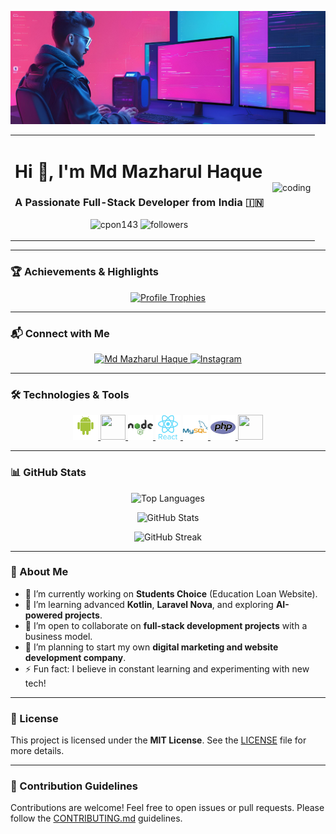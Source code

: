 ![logo](https://github.com/cpon143/cpon143/blob/main/Untitled%20(1080%20x%20388%20px).png?raw=true)
<!-- Container for text and image side by side -->
<table>
  <tr>
    <td style="text-align: left;">
      <!-- Text content on the left -->
      <h1>Hi 👋, I'm Md Mazharul Haque</h1>
      <h3>A Passionate Full-Stack Developer from India 🇮🇳</h3>
      <p align="center"> 
  <img src="https://komarev.com/ghpvc/?username=cpon143&label=Profile%20Views&color=0e75b6&style=flat" alt="cpon143" />
  <img src="https://img.shields.io/github/followers/cpon143?style=flat&label=Followers" alt="followers" />
</p>
    </td>
    <td style="text-align: right;">
      <!-- Image content on the right -->
      <img alt="coding" width="400" src="https://cdn.dribbble.com/users/926537/screenshots/4502924/python-2.gif" />
    </td>
  </tr>
</table>


---

### 🏆 Achievements & Highlights
<p align="center">
  <a href="https://github.com/ryo-ma/github-profile-trophy"><img src="https://github-profile-trophy.vercel.app/?username=cpon143&theme=dracula&no-frame=true&row=1" alt="Profile Trophies" /></a>
</p>

---

### 📬 Connect with Me
<p align="center">
  <a href="https://www.linkedin.com/in/md-mazharul-haque01/" target="blank">
    <img src="https://raw.githubusercontent.com/rahuldkjain/github-profile-readme-generator/master/src/images/icons/Social/linked-in-alt.svg" alt="Md Mazharul Haque" height="30" width="40" />
  </a>
  
  <a href="https://instagram.com/md_mazharul01" target="_blank">
    <img src="https://raw.githubusercontent.com/rahuldkjain/github-profile-readme-generator/master/src/images/icons/Social/instagram.svg" alt="Instagram" height="30" width="40" />
  </a>
</p>


---

### 🛠️ Technologies & Tools
<p align="center">
  <a href="https://developer.android.com" target="_blank" rel="noreferrer">
    <img src="https://raw.githubusercontent.com/devicons/devicon/master/icons/android/android-original-wordmark.svg" width="40" height="40" />
  </a>
  <a href="https://angular.io" target="_blank" rel="noreferrer">
    <img src="https://angular.io/assets/images/logos/angular/angular.svg" width="40" height="40" />
  </a>
  <a href="https://nodejs.org" target="_blank" rel="noreferrer">
    <img src="https://raw.githubusercontent.com/devicons/devicon/master/icons/nodejs/nodejs-original-wordmark.svg" width="40" height="40" />
  </a>
  <a href="https://reactjs.org" target="_blank" rel="noreferrer">
    <img src="https://raw.githubusercontent.com/devicons/devicon/master/icons/react/react-original-wordmark.svg" width="40" height="40" />
  </a>
  <a href="https://www.mysql.com/" target="_blank" rel="noreferrer">
    <img src="https://raw.githubusercontent.com/devicons/devicon/master/icons/mysql/mysql-original-wordmark.svg" width="40" height="40" />
  </a>
  <a href="https://www.php.net" target="_blank" rel="noreferrer">
    <img src="https://raw.githubusercontent.com/devicons/devicon/master/icons/php/php-original.svg" width="40" height="40" />
  </a>
  <a href="https://flutter.dev" target="_blank" rel="noreferrer">
    <img src="https://www.vectorlogo.zone/logos/flutterio/flutterio-icon.svg" width="40" height="40" />
  </a>
</p>

---

### 📊 GitHub Stats
<p align="center">
  <img src="https://github-readme-stats.vercel.app/api/top-langs?username=cpon143&show_icons=true&locale=en&layout=compact" alt="Top Languages" />
</p>

<p align="center">
  <img src="https://github-readme-stats.vercel.app/api?username=cpon143&show_icons=true&locale=en" alt="GitHub Stats" />
</p>

<p align="center">
  <img src="https://github-readme-streak-stats.herokuapp.com/?user=cpon143" alt="GitHub Streak" />
</p>


---

### 🚀 About Me
- 🔭 I’m currently working on **Students Choice** (Education Loan Website).
- 🌱 I’m learning advanced **Kotlin**, **Laravel Nova**, and exploring **AI-powered projects**.
- 👯 I’m open to collaborate on **full-stack development projects** with a business model.
- 💼 I’m planning to start my own **digital marketing and website development company**.
- ⚡ Fun fact: I believe in constant learning and experimenting with new tech!

---

### 📄 License
This project is licensed under the **MIT License**. See the [LICENSE](LICENSE) file for more details.

---

### 🤝 Contribution Guidelines
Contributions are welcome! Feel free to open issues or pull requests. Please follow the [CONTRIBUTING.md](CONTRIBUTING.md) guidelines.

